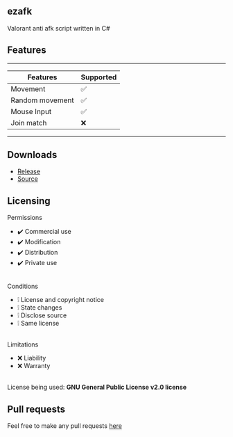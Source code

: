## ezafk
Valorant anti afk script written in C#

## Features
------------------------------------------------------
| Features | Supported                               |
| ------- | -----------------------------------------|
| Movement | :white_check_mark:                      |
| Random movement | :white_check_mark:               |
| Mouse Input   | :white_check_mark:                 | 
| Join match | :x:                                   | 
------------------------------------------------------

## Downloads
* [Release](https://www.youtube.com/watch?v=dQw4w9WgXcQ)
* [Source](https://github.com/romance999/ezafk/archive/refs/heads/main.zip)

## Licensing 
Permissions
* ✔️ Commercial use
* ✔️ Modification
* ✔️ Distribution
* ✔️ Private use
<br></br>

Conditions
* ❕ License and copyright notice
* ❕ State changes
* ❕ Disclose source
* ❕ Same license
<br></br>

Limitations
* ❌ Liability
* ❌ Warranty
<br></br>

License being used: **GNU General Public License v2.0 license**

## Pull requests
Feel free to make any pull requests [here](https://github.com/romance999/ezafk/pulls)
